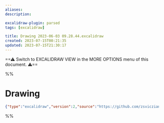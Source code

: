 ```yaml
---
aliases: 
description:

excalidraw-plugin: parsed
tags: [excalidraw]

title: Drawing 2023-06-03 09.28.44.excalidraw
created: 2023-07-15T00:21:35
updated: 2023-07-15T21:30:17
---
```

==⚠  Switch to EXCALIDRAW VIEW in the MORE OPTIONS menu of this document. ⚠==


%%

# Drawing

```json
{"type":"excalidraw","version":2,"source":"https://github.com/zsviczian/obsidian-excalidraw-plugin/releases/tag/1.9.2","elements":[],"appState":{"gridSize":null,"viewBackgroundColor":"#ffffff"}}
```

%%
